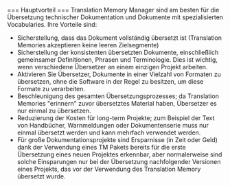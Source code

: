=== Hauptvorteil === Translation Memory Manager sind am besten für die Übersetzung technischer Dokumentation und Dokumente mit spezialisierten Vocabularies. Ihre Vorteile sind:

* Sicherstellung, dass das Dokument vollständig übersetzt ist (Translation Memories akzeptieren keine leeren Zielsegmente)
* Sicherstellung der konsistenten übersetzten Dokumente, einschließlich gemeinsamer Definitionen, Phrasen und Terminologie. Dies ist wichtig, wenn verschiedene Übersetzer an einem einzigen Projekt arbeiten.
* Aktivieren Sie Übersetzer, Dokumente in einer Vielzahl von Formaten zu übersetzen, ohne die Software in der Regel zu besitzen, um diese Formate zu verarbeiten.
* Beschleunigung des gesamten Übersetzungsprozesses; da Translation Memories "erinnern" zuvor übersetztes Material haben, Übersetzer es nur einmal zu übersetzen.
* Reduzierung der Kosten für long-term Projekte; zum Beispiel der Text von Handbücher, Warnmeldungen oder Dokumentenserie muss nur einmal übersetzt werden und kann mehrfach verwendet werden.
* Für große Dokumentationsprojekte sind Ersparnisse (in Zeit oder Geld) dank der Verwendung eines TM Pakets bereits für die erste Übersetzung eines neuen Projektes erkennbar, aber normalerweise sind solche Einsparungen nur bei der Übersetzung nachfolgender Versionen eines Projekts, das vor der Verwendung des Translation Memory übersetzt wurde.